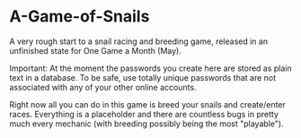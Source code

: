 A-Game-of-Snails
================

A very rough start to a snail racing and breeding game, released in an unfinished state for One Game a Month (May). 

Important: At the moment the passwords you create here are stored as plain text in a database. To be safe, use totally unique passwords that are not associated with any of your other online accounts.

Right now all you can do in this game is breed your snails and create/enter races. Everything is a placeholder and there are countless bugs in pretty much every mechanic (with breeding possibly being the most "playable").
